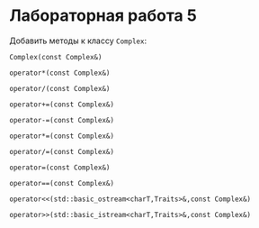 # Лабораторная работа 5
Добавить методы к классу `Complex`:

`Complex(const Complex&)`

`operator*(const Complex&)`

`operator/(const Complex&)`

`operator+=(const Complex&)`

`operator-=(const Complex&)`

`operator*=(const Complex&)`

`operator/=(const Complex&)`

`operator=(const Complex&)`

`operator==(const Complex&)`

`operator<<(std::basic_ostream<charT,Traits>&,const Complex&)` 

`operator>>(std::basic_istream<charT,Traits>&,const Complex&)` 
